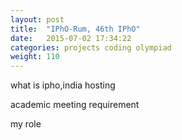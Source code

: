 ```yaml
---
layout: post
title:  "IPhO-Rum, 46th IPhO"
date:   2015-07-02 17:34:22
categories: projects coding olympiad
weight: 110
---
```


<a></a>
<p>what is ipho,india hosting</p>
<p>academic meeting requirement</p>
<p>my role</p>
